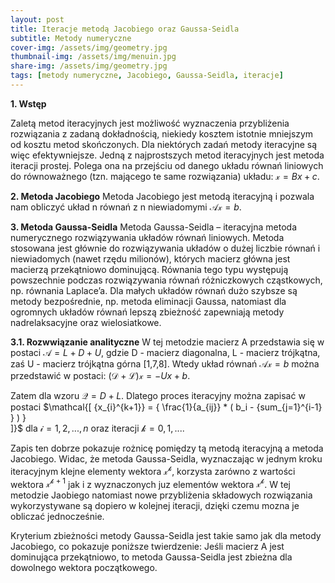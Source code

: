 ```yaml
---
layout: post
title: Iteracje metodą Jacobiego oraz Gaussa-Seidla
subtitle: Metody numeryczne
cover-img: /assets/img/geometry.jpg
thumbnail-img: /assets/img/menuin.jpg
share-img: /assets/img/geometry.jpg
tags: [metody numeryczne, Jacobiego, Gaussa-Seidla, iteracje]
---
```


**1. Wstęp**

Zaletą metod iteracyjnych jest możliwość wyznaczenia przybliżenia rozwiązania z zadaną dokładnością, niekiedy kosztem istotnie mniejszym od kosztu metod skończonych. Dla niektórych zadań metody iteracyjne są więc efektywniejsze. Jedną z najprostszych metod iteracyjnych jest metoda iteracji prostej. Polega ona na przejściu od danego układu równań liniowych do równoważnego (tzn. mającego te same rozwiązania) układu: $\mathcal{x}=Bx+c$. 

**2. Metoda Jacobiego**
Metoda Jacobiego jest metodą iteracyjną i pozwala nam obliczyć układ n równań z n niewiadomymi $\mathcal{Ax}=b$.


**3. Metoda Gaussa-Seidla**
Metoda Gaussa-Seidla – iteracyjna metoda numerycznego rozwiązywania układów równań liniowych. Metoda stosowana jest głównie do rozwiązywania układów o dużej liczbie równań i niewiadomych (nawet rzędu milionów), których macierz główna jest macierzą przekątniowo dominującą. Równania tego typu występują powszechnie podczas rozwiązywania równań różniczkowych cząstkowych, np. równania Laplace’a. Dla małych układów równań dużo szybsze są metody bezpośrednie, np. metoda eliminacji Gaussa, natomiast dla ogromnych układów równań lepszą zbieżność zapewniają metody nadrelaksacyjne oraz wielosiatkowe.

**3.1. Rozwwiązanie analityczne**
W tej metodzie macierz A przedstawia się w postaci $\mathcal{A}=L+D+U$, gdzie D - macierz diagonalna, L - macierz trójkątna, zaś U - macierz trójkątna górna [1,7,8]. Wtedy układ równań $\mathcal{Ax}=b$ można przedstawić w postaci: $\mathcal{(D+L)x}=-Ux+b$.  

Zatem dla wzoru $\mathcal{Q}=D+L$. Dlatego proces iteracyjny można zapisać w postaci 
$\mathcal{\[ 
{x_{i}^{k+1}} = { \frac{1}{a_{ij}} * ( b_i - \{sum_{j=1}^{i-1} } ) }  
\]}$ 
dla $\mathcal{i}=1,2,...,n$ oraz iteracji $\mathcal{k}=0,1,...$.  

Zapis ten dobrze pokazuje rożnicę pomiędzy tą metodą iteracyjną a metoda Jacobiego. Widac, że metoda Gaussa-Seidla, wyznaczając w jednym kroku iteracyjnym klejne elementy wektora $\mathcal{x^k}$, korzysta zarówno z wartości wektora $\mathcal{x^{k+1}}$ jak i z wyznaczonych juz elementów wektora $\mathcal{x^k}$. W tej metodzie Jaobiego natomiast nowe przybliżenia składowych rozwiązania wykorzystywane są dopiero w kolejnej iteracji, dzięki czemu mozna je obliczać jednocześnie. 

Kryterium zbieżności metody Gaussa-Seidla jest takie samo jak dla metody Jacobiego, co pokazuje poniższe twierdzenie: Jeśli macierz A jest dominująca przekątniowo, to metoda Gaussa-Seidla jest zbieżna dla dowolnego wektora początkowego.
